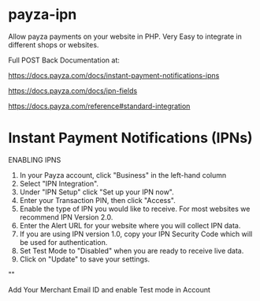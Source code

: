 # payza-ipn

Allow payza payments on your website in PHP. Very Easy to integrate in different shops or websites.

Full POST Back Documentation at:

https://docs.payza.com/docs/instant-payment-notifications-ipns

https://docs.payza.com/docs/ipn-fields

https://docs.payza.com/reference#standard-integration


# Instant Payment Notifications (IPNs)
ENABLING IPNS
1) In your Payza account, click "Business" in the left-hand column
2) Select "IPN Integration".
3) Under "IPN Setup" click "Set up your IPN now".
4) Enter your Transaction PIN, then click "Access".
5) Enable the type of IPN you would like to receive. For most websites we recommend IPN Version 2.0.
6) Enter the Alert URL for your website where you will collect IPN data.
7) If you are using IPN version 1.0, copy your IPN Security Code which will be used for authentication.
8) Set Test Mode to "Disabled" when you are ready to receive live data.
9) Click on "Update" to save your settings.

"<input type="hidden" name="ap_merchant" value="yourmerchantid@your.com"/>"

Add Your Merchant Email ID and enable Test mode in Account 